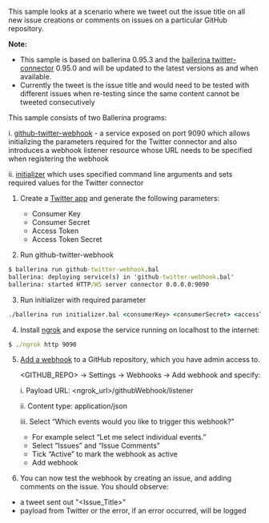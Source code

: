 This sample looks at a scenario where we tweet out the issue title on all new issue creations or comments on issues on a
 particular GitHub repository.

**Note:** 
 * This sample is based on ballerina 0.95.3 and the [ballerina twitter-connector](https://github.com/ballerina-lang/connector-twitter) 0.95.0 and will 
 be updated to the latest versions as and when available.
 * Currently the tweet is the issue title and would need to be tested with different issues when re-testing since the 
 same content cannot be tweeted consecutively
 
This sample consists of two Ballerina programs:

i. [github-twitter-webhook](github-twitter-webhook.bal) - a service exposed on port 9090 which allows initializing the 
parameters required for the Twitter connector and also introduces a webhook listener resource whose URL needs to be 
specified when registering the webhook

ii. [initializer](initializer.bal) which uses specified command line arguments and sets required values for the Twitter 
connector


1. Create a [Twitter app](https://apps.twitter.com/) and generate the following parameters:
   * Consumer Key
   * Consumer Secret
   * Access Token
   * Access Token Secret

2. Run github-twitter-webhook
```cmd
$ ballerina run github-twitter-webhook.bal
ballerina: deploying service(s) in 'github-twitter-webhook.bal'
ballerina: started HTTP/WS server connector 0.0.0.0:9090
```

3. Run initializer with required parameter
```cmd
./ballerina run initializer.bal <consumerKey> <consumerSecret> <accessToken> <accessTokenSecret>
```

4. Install [ngrok](https://ngrok.com/download) and expose the service running on localhost to the internet:
```cmd
$ ./ngrok http 9090
```

5. [Add a webhook](https://developer.github.com/webhooks/creating/_) to a GitHub repository, which you have admin access
 to.
 
     <GITHUB_REPO> → Settings → Webhooks → Add webhook and specify:
     
    i. Payload URL: <ngrok_url>/githubWebhook/listener
    
    ii.  Content type: application/json
    
    iii. Select “Which events would you like to trigger this webhook?”
     * For example select “Let me select individual events.”
     * Select “Issues” and “Issue Comments”
     * Tick “Active” to mark the webhook as active
     * Add webhook

6. You can now test the webhook by creating an issue, and adding comments on the issue. 
You should observe:
 * a tweet sent out "<Issue_Title>"
 * payload from Twitter or the error, if an error occurred, will be logged